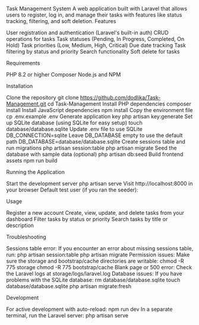 Task Management System
A web application built with Laravel that allows users to register, log in, and manage their tasks with features like status tracking, filtering, and soft deletion.
Features

User registration and authentication (Laravel's built-in auth)
CRUD operations for tasks
Task statuses (Pending, In Progress, Completed, On Hold)
Task priorities (Low, Medium, High, Critical)
Due date tracking
Task filtering by status and priority
Search functionality
Soft delete for tasks

Requirements

PHP 8.2 or higher
Composer
Node.js and NPM

Installation

Clone the repository
git clone https://github.com/dodlika/Task-Management.git
cd Task-Management
Install PHP dependencies
composer install
Install JavaScript dependencies
npm install
Copy the environment file
cp .env.example .env
Generate application key
php artisan key:generate
Set up SQLite database (using SQLite for easy setup)
touch database/database.sqlite
Update .env file to use SQLite
DB_CONNECTION=sqlite
Leave DB_DATABASE empty to use the default path
DB_DATABASE=database/database.sqlite
Create sessions table and run migrations
php artisan session:table
php artisan migrate
Seed the database with sample data (optional)
php artisan db:seed
Build frontend assets
npm run build

Running the Application

Start the development server
php artisan serve
Visit http://localhost:8000 in your browser
Default test user (if you ran the seeder):


Usage

Register a new account 
Create, view, update, and delete tasks from your dashboard
Filter tasks by status or priority
Search tasks by title or description

Troubleshooting

Sessions table error: If you encounter an error about missing sessions table, run:
php artisan session:table
php artisan migrate
Permission issues: Make sure the storage and bootstrap/cache directories are writable:
chmod -R 775 storage
chmod -R 775 bootstrap/cache
Blank page or 500 error: Check the Laravel logs at storage/logs/laravel.log
Database issues: If you have problems with the SQLite database:
rm database/database.sqlite
touch database/database.sqlite
php artisan migrate:fresh

Development

For active development with auto-reload:
npm run dev
In a separate terminal, run the Laravel server:
php artisan serve